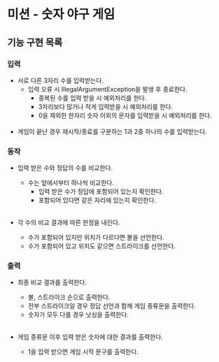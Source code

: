 # 미션 - 숫자 야구 게임

## 기능 구현 목록

### 입력
- 서로 다른 3자리 수를 입력받는다.
  - 입력 오류 시 IllegalArgumentException을 발생 후 종료한다.
    - 중복된 수를 입력 받을 시 예외처리를 한다.
    - 3자리보다 많거나 적게 입력받을 시 예외처리를 한다.
    - 0을 제외한 한자리 숫자 이외의 문자를 입력받을 시 예외처리를 한다.
  <br/><br/>
- 게임이 끝난 경우 재시작/종료를 구분하는 1과 2중 하나의 수를 입력받는다.

### 동작

- 입력 받은 수와 정답의 수를 비교한다.
  - 수는 앞에서부터 하나씩 비교한다.
    - 입력 받은 수가 정답에 포함되어 있는지 확인한다.
    - 포함되어 있다면 같은 자리에 있는지 확인한다.
<br/><br/>

- 각 수의 비교 결과에 따른 판정을 내린다.
  - 수가 포함되어 있지만 위치가 다르다면 볼을 선언한다.
  - 수가 포함되어 있고 위치도 같으면 스트라이크를 선언한다.

### 출력

- 최종 비교 결과를 출력한다.
  - 볼, 스트라이크 순으로 출력한다.
  - 전부 스트라이크일 경우 정답 선언과 함께 게임 종류문을 출력한다.
  - 숫자가 모두 다를 경우 낫싱을 출력한다.
<br/><br/>

- 게임 종류문 이후 입력 받은 숫자에 대한 결과를 출력한다.
  - 1을 입력 받으면 게임 시작 문구를 출력한다.
